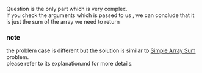 Question is the only part which is very complex.<br/>
If you check the arguments which is passed to us , we can conclude that it is just the sum of the array we need to return

### note
the problem case is different but the solution is similar to [Simple Array Sum](../Simple%20Array%20Sum) problem.<br/>
please refer to its explanation.md for more details.
